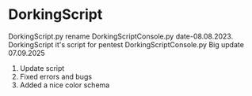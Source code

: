 # DorkingScript
DorkingScript.py
rename DorkingScriptConsole.py 
date-08.08.2023.
DorkingScript it's script for pentest
DorkingScriptConsole.py Big update 07.09.2025
1. Update script
2. Fixed errors and bugs
3. Added a nice color schema
 
